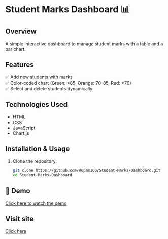 # Student Marks Dashboard 📊

## Overview
A simple interactive dashboard to manage student marks with a table and a bar chart.

## Features
✅ Add new students with marks  
✅ Color-coded chart (Green: >85, Orange: 70-85, Red: <70)  
✅ Select and delete students dynamically  

## Technologies Used
- HTML
- CSS
- JavaScript
- Chart.js

## Installation & Usage
1. Clone the repository:
   ```sh
   git clone https://github.com/Rupam160/Student-Marks-Dashboard.git
   cd Student-Marks-Dashboard
## 🎥 Demo

[Click here to watch the demo](https://drive.google.com/file/d/15HnLi5-1zJRIgL-dtEUfQZGjNu3tq_Rg/view?usp=sharing)

## Visit site
[Click here](https://rupam160.github.io/Student-Marks-dashboard/)

